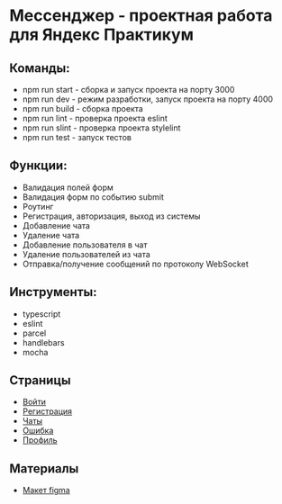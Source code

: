 # Мессенджер - проектная работа для Яндекс Практикум

## Команды:
* npm run start - cборка и запуск проекта на порту 3000
* npm run dev - режим разработки, запуск проекта на порту 4000
* npm run build - сборка проекта
* npm run lint - проверка проекта eslint
* npm run slint - проверка проекта stylelint
* npm run test - запуск тестов

## Функции:
* Валидация полей форм
* Валидация форм по событию submit
* Роутинг
* Регистрация, авторизация, выход из системы
* Добавление чата
* Удаление чата
* Добавление пользователя в чат
* Удаление пользователей из чата
* Отправка/получение сообщений по протоколу WebSocket

## Инструменты:
* typescript
* eslint
* parcel
* handlebars
* mocha


## Страницы
* [Войти](https://tender-mayer-f00558.netlify.app/)
* [Регистрация](https://tender-mayer-f00558.netlify.app/sign-up)
* [Чаты](https://tender-mayer-f00558.netlify.app/messenger)
* [Ошибка](https://tender-mayer-f00558.netlify.app/error-500)
* [Профиль](https://tender-mayer-f00558.netlify.app/settings)

## Материалы
* [Макет figma](https://www.figma.com/file/lauus1sB65VzCpx4D2e7Bi/Messenger?node-id=0%3A1)